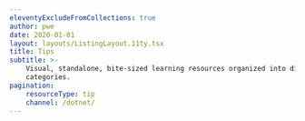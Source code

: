 ```yaml
---
eleventyExcludeFromCollections: true
author: pwe
date: 2020-01-01
layout: layouts/ListingLayout.11ty.tsx
title: Tips
subtitle: >-
    Visual, standalone, bite-sized learning resources organized into different
    categories.
pagination:
    resourceType: tip
    channel: /dotnet/
---
```

